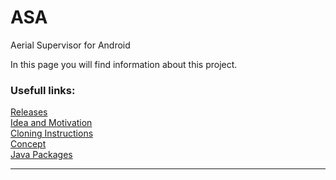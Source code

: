 ASA
===

Aerial Supervisor for Android

In this page you will find information about this project.

### Usefull links:
[Releases](https://github.com/LSTS/asa/wiki/Releases)
<br>
[Idea and Motivation](https://github.com/LSTS/ASA/wiki/Idea-and-Motivation)
<br>
[Cloning Instructions](https://github.com/LSTS/ASA/wiki/Cloning-Instructions)
<br>
[Concept](https://github.com/LSTS/ASA/wiki/Concept)
<br>
[Java Packages](https://github.com/LSTS/ASA/wiki/Java-Packages)

***
